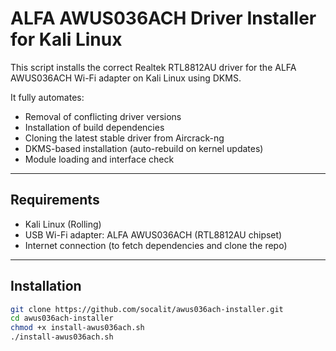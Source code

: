 # ALFA AWUS036ACH Driver Installer for Kali Linux

This script installs the correct Realtek RTL8812AU driver for the ALFA AWUS036ACH Wi-Fi adapter on Kali Linux using DKMS.

It fully automates:
- Removal of conflicting driver versions
- Installation of build dependencies
- Cloning the latest stable driver from Aircrack-ng
- DKMS-based installation (auto-rebuild on kernel updates)
- Module loading and interface check

---

## Requirements

- Kali Linux (Rolling)
- USB Wi-Fi adapter: ALFA AWUS036ACH (RTL8812AU chipset)
- Internet connection (to fetch dependencies and clone the repo)

---

## Installation

```bash
git clone https://github.com/socalit/awus036ach-installer.git
cd awus036ach-installer
chmod +x install-awus036ach.sh
./install-awus036ach.sh
